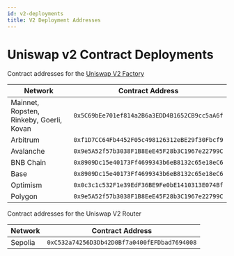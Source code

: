 ```yaml
---
id: v2-deployments
title: V2 Deployment Addresses
---
```


# Uniswap v2 Contract Deployments

Contract addresses for the [Uniswap V2 Factory](https://github.com/Uniswap/v2-core/blob/master/contracts/UniswapV2Factory.sol) 

| Network                                              | Contract Address                                |
| ---------------------------------------------------- | ----------------------------------------------- |
| Mainnet, Ropsten, Rinkeby, Goerli, Kovan             | `0x5C69bEe701ef814a2B6a3EDD4B1652CB9cc5aA6f`    |
| Arbitrum                                             | `0xf1D7CC64Fb4452F05c498126312eBE29f30Fbcf9`    |
| Avalanche                                            | `0x9e5A52f57b3038F1B8EeE45F28b3C1967e22799C`    |
| BNB Chain                                            | `0x8909Dc15e40173Ff4699343b6eB8132c65e18eC6`    |
| Base                                                 | `0x8909Dc15e40173Ff4699343b6eB8132c65e18eC6`    |
| Optimism                                             | `0x0c3c1c532F1e39EdF36BE9Fe0bE1410313E074Bf`    |
| Polygon                                              | `0x9e5A52f57b3038F1B8EeE45F28b3C1967e22799C`    |


Contract addresses for the Uniswap V2 Router 

| Network                                              | Contract Address                                |
| ---------------------------------------------------- | ----------------------------------------------- |
| Sepolia                                              | `0xC532a74256D3Db42D0Bf7a0400fEFDbad7694008`    |
